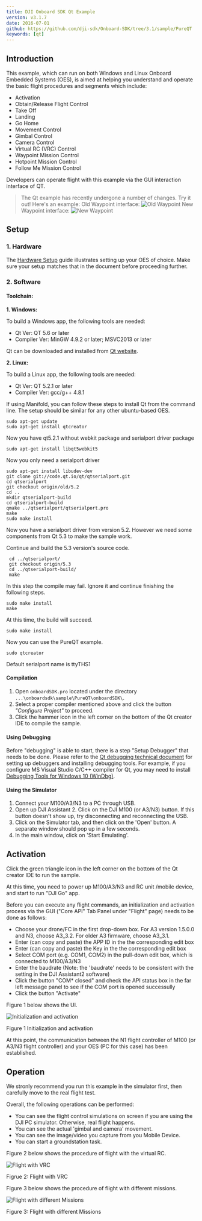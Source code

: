 ```yaml
---
title: DJI Onboard SDK Qt Example
version: v3.1.7
date: 2016-07-01
github: https://github.com/dji-sdk/Onboard-SDK/tree/3.1/sample/PureQT
keywords: [qt]
---
```


## Introduction

This example, which can run on both Windows and Linux Onboard Embedded Systems (OES), is aimed at helping you understand and operate the basic flight procedures and segments which include:

* Activation
* Obtain/Release Flight Control
* Take Off 
* Landing 
* Go Home 
* Movement Control
* Gimbal Control
* Camera Control
* Virtual RC (VRC) Control
* Waypoint Mission Control
* Hotpoint Mission Control
* Follow Me Mission Control

Developers can operate flight with this example via the GUI interaction interface of QT.

 > The Qt example has recently undergone a number of changes. Try it out! Here's an example:
 > Old Waypoint interface:
 > ![Old Waypoint](../../images/qt/Qt_waypointOld.png)
 > New Waypoint interface: 
 > ![New Waypoint](../../images/qt/Qt_waypointNew.png)

## Setup

### 1. Hardware

The [Hardware Setup](../../hardware-setup/index.html) guide illustrates setting up your OES of choice. Make sure your setup matches that in the document before proceeding further. 

### 2. Software

#### Toolchain:

**1. Windows:**

To build a Windows app, the following tools are needed:

* Qt Ver: QT 5.6 or later
* Compiler Ver: MinGW 4.9.2 or later; MSVC2013 or later

Qt can be downloaded and installed from <a href="https://www.qt.io/" target="_blank">Qt website</a>.

**2. Linux:**

To build a Linux app, the following tools are needed:

* Qt Ver: QT 5.2.1 or later
* Compiler Ver: gcc/g++ 4.8.1

If using Manifold, you can follow these steps to install Qt from the command line. The setup should be similar for any other ubuntu-based OES.

```
sudo apt-get update
sudo apt-get install qtcreator 
```

Now you have qt5.2.1 without webkit package and serialport driver package

` sudo apt-get install libqt5webkit5 `

Now you only need a serialport driver

```
sudo apt-get install libudev-dev
git clone git://code.qt.io/qt/qtserialport.git
cd qtserialport
git checkout origin/old/5.2
cd .. 
mkdir qtserialport-build 
cd qtserialport-build 
qmake ../qtserialport/qtserialport.pro 
make 
sudo make install
```
Now you have a serialport driver from version 5.2. However we need some components from Qt 5.3 to make the sample work.

Continue and build the 5.3 version's source code.

```
 cd ../qtserialport/
 git checkout origin/5.3
 cd ../qtserialport-build/
 make
```

In this step the compile may fail. Ignore it and continue finishing the following steps.

```
sudo make install
make
```

At this time, the build will succeed.

` sudo make install `

Now you can use the PureQT example.

` sudo qtcreator `

Default serialport name is ttyTHS1

#### Compilation

1. Open `onboardSDK.pro` located under the directory `...\onboardsdk\sample\PureQT\onboardSDK\`.
2. Select a proper compiler mentioned above and click the button *"Configure Project"* to proceed.
3. Click the  hammer icon in the left corner on the bottom of the Qt creator IDE to compile the sample. 

#### Using Debugging 

Before "debugging" is able to start, there is a step "Setup Debugger" that needs to be done. 
Please refer to the <a href="http://doc.qt.io/qtcreator/creator-debugging.html" target="_blank">Qt debugging technical document</a> for setting up debuggers and installing debugging tools.
For example, if you configure MS Visual Studio C/C++ compiler for Qt, you may need to install <a href="https://developer.microsoft.com/en-us/windows/hardware/windows-driver-kit" target="_blank">Debugging Tools for Windows 10 (WinDbg)</a>.

#### Using the Simulator

1. Connect your M100/A3/N3 to a PC through USB.
2. Open up DJI Assistant 2. Click on the DJI M100 (or A3/N3) button. If this button doesn't show up, try disconnecting and reconnecting the USB.
3. Click on the Simulator tab, and then click on the 'Open' button. A separate window should pop up in a few seconds.
4. In the main window, click on 'Start Emulating'.

## Activation

Click the green triangle icon in the left corner on the bottom of the Qt creator IDE to run the sample.

At this time, you need to power up M100/A3/N3 and RC unit /mobile device, and start to run "DJI Go" app.

Before you can execute any flight commands, an initialization and activation process via the GUI ("Core API" Tab Panel under "Flight" page) needs to be done as follows:

* Choose your drone/FC in the first drop-down box. For A3 version 1.5.0.0 and N3, choose A3_3.2. For older A3 firmware, choose A3_3.1.
* Enter (can copy and paste) the APP ID in the the corresponding edit box
* Enter (can copy and paste) the Key in the the corresponding edit box
* Select COM port (e.g. COM1, COM2) in the pull-down edit box, which is connected to M100/A3/N3
* Enter the baudrate (Note: the 'baudrate' needs to be consistent with the setting in the DJI Assistant2 software)
* Click the button "COM* closed" and check the API status box in the far left message panel to see if the COM port is opened successully
* Click the button "Activate"  

Figure 1 below shows the UI.

![Initialization and activation](../../images/qt/Qt_Init_Activation.PNG)

Figure 1 Initialization and activation

At this point, the communication between the N1 flight controller of M100 (or A3/N3 flight controller) and your OES (PC for this case) has been established.

## Operation

We stronly recommend you run this example in the simulator first, then carefully move to the real flight test.

Overall, the following operations can be performed:

* You can see the flight control simulations on screen if you are using the DJI PC simulator. Otherwise, real flight happens.
* You can see the actual 'gimbal and camera' movement.
* You can see the image/video you capture from you Mobile Device.
* You can start a groundstation task.

Figure 2 below shows the procedure of flight with the virtual RC.

![Flight with VRC](../../images/qt/qtDemo1.PNG)

Figrue 2: Flight with VRC

Figure 3 below shows the procedure of flight with different missions.

![Flight with different Missions](../../images/qt/QtDemo2.PNG)

Figure 3: Flight with different Missions
